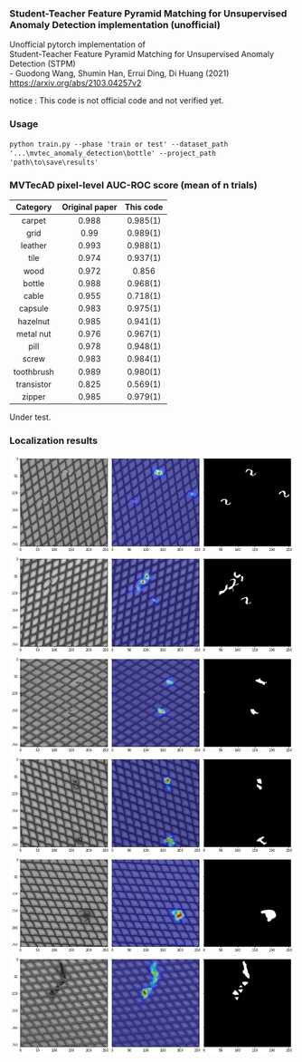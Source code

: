 ### Student-Teacher Feature Pyramid Matching for Unsupervised Anomaly Detection implementation (unofficial)
Unofficial pytorch implementation of  
Student-Teacher Feature Pyramid Matching for Unsupervised Anomaly Detection (STPM)  
\- Guodong Wang, Shumin Han, Errui Ding, Di Huang  (2021)  
https://arxiv.org/abs/2103.04257v2  

notice : This code is not official code and not verified yet. 

### Usage 
~~~
python train.py --phase 'train or test' --dataset_path '...\mvtec_anomaly_detection\bottle' --project_path 'path\to\save\results'
~~~

### MVTecAD pixel-level AUC-ROC score (mean of n trials)
| Category | Original paper | This code |
| :-----: | :-: | :-: |
| carpet | 0.988 | 0.985(1)|
| grid | 0.99 | 0.989(1)|
| leather | 0.993 | 0.988(1)|
| tile | 0.974 | 0.937(1)|
| wood | 0.972 | 0.856|
| bottle | 0.988 | 0.968(1)|
| cable | 0.955 | 0.718(1)|
| capsule | 0.983 | 0.975(1)|
| hazelnut | 0.985 | 0.941(1)|
| metal nut | 0.976 | 0.967(1)|
| pill | 0.978 | 0.948(1)|
| screw | 0.983 | 0.984(1)|
| toothbrush | 0.989 | 0.980(1) |
| transistor | 0.825 | 0.569(1)|
| zipper | 0.985 | 0.979(1)|

Under test.    

### Localization results   


![plot](./samples/bent_003_arr.png)
![plot](./samples/bent_009_arr.png)
![plot](./samples/broken_000_arr.png)
![plot](./samples/metal_contamination_003_arr.png)
![plot](./samples/thread_001_arr.png)
![plot](./samples/thread_005_arr.png)